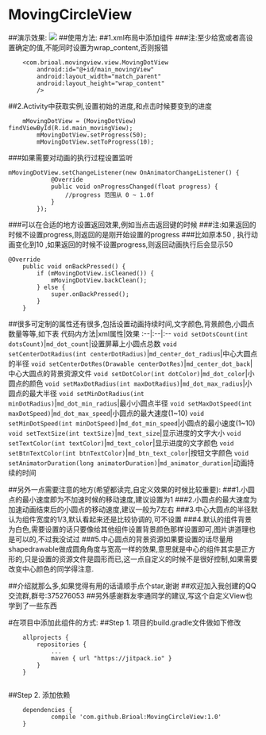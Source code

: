 # MovingCircleView
##演示效果:
![](https://github.com/Brioal/MovingCircleView/blob/master/art/1.gif)
##使用方法:
##1.xml布局中添加组件
###注:至少给宽或者高设置确定的值,不能同时设置为wrap_content,否则报错
```
    <com.brioal.movingview.view.MovingDotView
        android:id="@+id/main_movingView"
        android:layout_width="match_parent"
        android:layout_height="wrap_content"
        />

```
##2.Activity中获取实例,设置初始的进度,和点击时候要变到的进度
```
 	mMovingDotView = (MovingDotView) findViewById(R.id.main_movingView);
        mMovingDotView.setProgress(50);
        mMovingDotView.setToProgress(10);
```
###如果需要对动画的执行过程设置监听
```
mMovingDotView.setChangeListener(new OnAnimatorChangeListener() {
            @Override
            public void onProgressChanged(float progress) {
                //progress 范围从 0 ~ 1.0f
            }
        });
```
###可以在合适的地方设置返回效果,例如当点击返回键的时候
###注:如果返回的时候不设置progress,则返回的是刚开始设置的progress
###比如原本50 , 执行动画变化到10 ,如果返回的时候不设置progress,则返回动画执行后会显示50
```
@Override
    public void onBackPressed() {
        if (mMovingDotView.isCleaned()) {
            mMovingDotView.backClean();
        } else {
            super.onBackPressed();
        }
    }
```
##很多可定制的属性还有很多,包括设置动画持续时间,文字颜色,背景颜色,小圆点数量等等,如下表
代码内方法|xml属性|效果
:--|:--|:--
`void setDotsCount(int dotsCount)`|`md_dot_count`|设置屏幕上小圆点总数
`void setCenterDotRadius(int centerDotRadius)`|`md_center_dot_radius`|中心大圆点的半径
`void setCenterDotRes(Drawable centerDotRes)`|`md_center_dot_back`|中心大圆点的背景资源文件
`void setDotColor(int dotColor)`|`md_dot_color`|小圆点的颜色
`void setMaxDotRadius(int maxDotRadius)`|`md_dot_max_radius`|小圆点的最大半径
`void setMinDotRadius(int minDotRadius)`|`md_dot_min_radius`|最小小圆点半径
`void setMaxDotSpeed(int maxDotSpeed)`|`md_dot_max_speed`|小圆点的最大速度(1~10)
`void setMinDotSpeed(int minDotSpeed)`|`md_dot_min_speed`|小圆点的最小速度(1~10)
`void setTextSize(int textSize)`|`md_text_size`|显示进度的文字大小
`void setTextColor(int textColor)`|`md_text_color`|显示进度的文字颜色
`void setBtnTextColor(int btnTextColor)`|`md_btn_text_color`|按钮文字颜色
`void setAnimatorDuration(long animatorDuration)`|`md_animator_duration`|动画持续的时间

##另外一点需要注意的地方(希望都读完,自定义效果的时候比较重要):
###1.小圆点的最小速度即为不加速时候的移动速度,建议设置为1
###2.小圆点的最大速度为加速动画结束后的小圆点的移动速度,建议一般为7左右
###3.中心大圆点的半径默认为组件宽度的1/3,默认看起来还是比较协调的,可不设置
###4.默认的组件背景为白色,需要设置的话只要像给其他组件设置背景颜色那样设置即可,图片讲道理也是可以的,不过我没试过
###5.中心圆点的背景资源如果要设置的话尽量用shapedrawable做成圆角角度与宽高一样的效果,意思就是中心的组件其实是正方形的,只是设置的资源文件是圆形而已,这一点自定义的时候不是很好控制,如果需要改变中心颜色的同学得注意.

##介绍就那么多,如果觉得有用的话请顺手点个star,谢谢
##欢迎加入我创建的QQ交流群,群号:375276053
##另外感谢群友李通同学的建议,写这个自定义View也学到了一些东西


#在项目中添加此组件的方式:
##Step 1. 项目的build.gradle文件做如下修改
```
	allprojects {
		repositories {
			...
			maven { url "https://jitpack.io" }
		}
	}
	
```

##Step 2. 添加依赖
```
	dependencies {
	        compile 'com.github.Brioal:MovingCircleView:1.0'
	}
	
```
